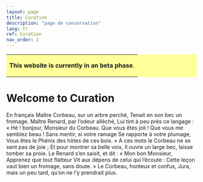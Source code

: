 ```yaml
---
layout: page
title: Curation
description: "page de conservation"
lang: fr
ref: Curation
nav_order: 2
---
```


<table style="background-color: #ffff99;">
<tbody>
<tr>
<td>
<p><b>This website is currently in an beta phase</b>.</p>
</td>
</tr>
</tbody>
</table>

# Welcome to Curation 


En français
Maître Corbeau, sur un arbre perché,
Tenait en son bec un fromage.
Maître Renard, par l’odeur alléché,
Lui tint à peu près ce langage :
« Hé ! bonjour, Monsieur du Corbeau.
Que vous êtes joli ! Que vous me semblez beau !
Sans mentir, si votre ramage
Se rapporte à votre plumage,
Vous êtes le Phénix des hôtes de ces bois. »
A ces mots le Corbeau ne se sent pas de joie ;
Et pour montrer sa belle voix,
Il ouvre un large bec, laisse tomber sa proie.
Le Renard s’en saisit, et dit : « Mon bon Monsieur,
Apprenez que tout flatteur
Vit aux dépens de celui qui l’écoute :
Cette leçon vaut bien un fromage, sans doute. »
Le Corbeau, honteux et confus,
Jura, mais un peu tard, qu’on ne l’y prendrait plus.

<!--
<table style="background-color: #ffff99;">
<tbody>
<tr>
<td>
<p><b>This website is currently in a alpha phase</b>. Though bilingual functionality exists, we are still working on translating all elements.</p>
<p>If you would like to provide feedback or help build this resource, please see the link at the bottom for contact information.</p>
</td>
</tr>
</tbody>
</table>
Introduction 
-->

